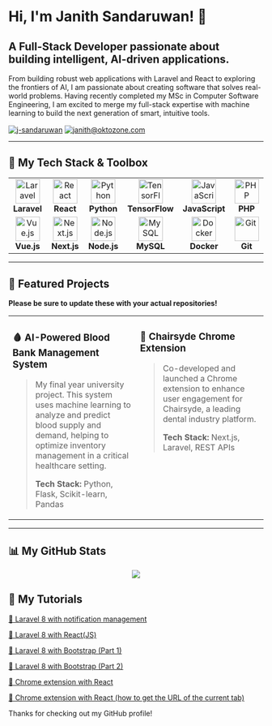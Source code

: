 # Hi, I'm Janith Sandaruwan! 👋

## A Full-Stack Developer passionate about building intelligent, AI-driven applications.

From building robust web applications with Laravel and React to exploring the frontiers of AI, I am passionate about creating software that solves real-world problems. Having recently completed my MSc in Computer Software Engineering, I am excited to merge my full-stack expertise with machine learning to build the next generation of smart, intuitive tools.

<p align="left">
  <a href="https://www.linkedin.com/in/j-sandaruwan/" target="blank"><img align="center" src="https://img.shields.io/badge/-j--sandaruwan-blue?style=for-the-badge&logo=linkedin&logoColor=white" alt="j-sandaruwan" /></a>
  <a href="mailto:janith@oktozone.com" target="blank"><img align="center" src="https://img.shields.io/badge/-janith@oktozone.com-c14438?style=for-the-badge&logo=gmail&logoColor=white" alt="janith@oktozone.com" /></a>
</p>

---

## 🚀 My Tech Stack & Toolbox

<table>
  <tr>
    <td align="center" width="180">
      <img src="https://skillicons.dev/icons?i=laravel" width="48" height="48" alt="Laravel" />
      <br><strong>Laravel</strong>
    </td>
    <td align="center" width="180">
      <img src="https://skillicons.dev/icons?i=react" width="48" height="48" alt="React" />
      <br><strong>React</strong>
    </td>
    <td align="center" width="180">
      <img src="https://skillicons.dev/icons?i=python" width="48" height="48" alt="Python" />
      <br><strong>Python</strong>
    </td>
    <td align="center" width="180">
      <img src="https://skillicons.dev/icons?i=tensorflow" width="48" height="48" alt="TensorFlow" />
      <br><strong>TensorFlow</strong>
    </td>
     <td align="center" width="180">
      <img src="https://skillicons.dev/icons?i=js" width="48" height="48" alt="JavaScript" />
      <br><strong>JavaScript</strong>
    </td>
    <td align="center" width="180">
      <img src="https://skillicons.dev/icons?i=php" width="48" height="48" alt="PHP" />
      <br><strong>PHP</strong>
    </td>
  </tr>
  <tr>
    <td align="center" width="180">
      <img src="https://skillicons.dev/icons?i=vue" width="48" height="48" alt="Vue.js" />
      <br><strong>Vue.js</strong>
    </td>
    <td align="center" width="180">
      <img src="https://skillicons.dev/icons?i=nextjs" width="48" height="48" alt="Next.js" />
      <br><strong>Next.js</strong>
    </td>
    <td align="center" width="180">
      <img src="https://skillicons.dev/icons?i=nodejs" width="48" height="48" alt="Node.js" />
      <br><strong>Node.js</strong>
    </td>
    <td align="center" width="180">
      <img src="https://skillicons.dev/icons?i=mysql" width="48" height="48" alt="MySQL" />
      <br><strong>MySQL</strong>
    </td>
    <td align="center" width="180">
      <img src="https://skillicons.dev/icons?i=docker" width="48" height="48" alt="Docker" />
      <br><strong>Docker</strong>
    </td>
    <td align="center" width="180">
      <img src="https://skillicons.dev/icons?i=git" width="48" height="48" alt="Git" />
      <br><strong>Git</strong>
    </td>
  </tr>
</table>

---

## 🔭 Featured Projects

**Please be sure to update these with your actual repositories!**

<table width="100%">
<tr>
<td width="50%" valign="top">

### 🩸 AI-Powered Blood Bank Management System

> My final year university project. This system uses machine learning to analyze and predict blood supply and demand, helping to optimize inventory management in a critical healthcare setting.
>
> **Tech Stack:** Python, Flask, Scikit-learn, Pandas

</td>
<td width="50%" valign="top">

### 🦷 Chairsyde Chrome Extension

> Co-developed and launched a Chrome extension to enhance user engagement for Chairsyde, a leading dental industry platform.
> <br>
>
> **Tech Stack:** Next.js, Laravel, REST APIs

</td>
</tr>
</table>

---

## 📊 My GitHub Stats
<p  align="center">

<a  href="https://github.com/j-sandaruwan">

<img  src="https://github-readme-streak-stats.herokuapp.com/?user=j-sandaruwan#version3"/>

</a>

</p>

## 🌱 My Tutorials

<p>
  <a  href="https://dev.to/jsandaruwan/laravel-8-with-notification-management-48il">🌟  Laravel 8 with notification management</a> 
</p>
<p>
  <a  href="https://dev.to/jsandaruwan/laravel-8-with-react-bb8">🌟  Laravel 8 with React(JS)</a> 
</p>
<p>
  <a  href="https://dev.to/jsandaruwan/laravel-8-with-bootstrap-58bm">🌟  Laravel 8 with Bootstrap (Part 1)</a> 
</p>
<p>
  <a  href="https://dev.to/jsandaruwan/laravel-8-with-bootstrap-part-2-4hg8">🌟  Laravel 8 with Bootstrap (Part 2)</a> 
</p>
<p>
  <a  href="https://dev.to/jsandaruwan/chrome-extension-with-react-70p">🌟  Chrome extension with React</a> 
</p>
<p>
  <a  href="https://dev.to/jsandaruwan/how-to-get-the-url-of-the-current-tab-from-chrome-extension-3a9l">🌟  Chrome extension with React (how to get the URL of the current tab)</a> 
</p>


Thanks for checking out my GitHub profile!
